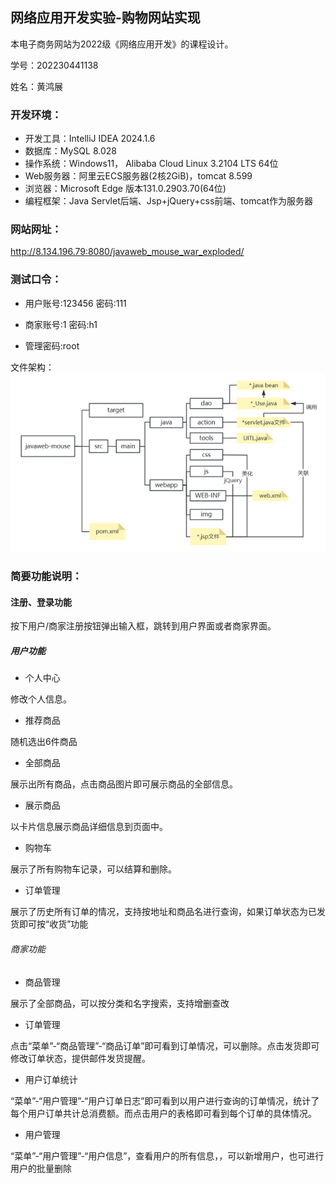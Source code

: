  ## 网络应用开发实验-购物网站实现
本电子商务网站为2022级《网络应用开发》的课程设计。

学号：202230441138

姓名：黄鸿展

### 开发环境：
- 开发工具：IntelliJ IDEA 2024.1.6 
- 数据库：MySQL 8.028
- 操作系统：Windows11， Alibaba Cloud Linux 3.2104 LTS 64位
- Web服务器：阿里云ECS服务器(2核2GiB)，tomcat 8.599
- 浏览器：Microsoft Edge 版本131.0.2903.70(64位)
- 编程框架：Java Servlet后端、Jsp+jQuery+css前端、tomcat作为服务器

### 网站网址：
http://8.134.196.79:8080/javaweb_mouse_war_exploded/

### 测试口令：

- 用户账号:123456 密码:111  

- 商家账号:1 密码:h1  

- 管理密码:root

文件架构：![图片1.png](图片1.png)

### 简要功能说明：

#### 注册、登录功能
按下用户/商家注册按钮弹出输入框，跳转到用户界面或者商家界面。
##### 用户功能
- 个人中心

修改个人信息。
- 推荐商品

随机选出6件商品
- 全部商品

展示出所有商品，点击商品图片即可展示商品的全部信息。
- 展示商品

以卡片信息展示商品详细信息到页面中。
- 购物车

展示了所有购物车记录，可以结算和删除。
- 订单管理

展示了历史所有订单的情况，支持按地址和商品名进行查询，如果订单状态为已发货即可按“收货”功能

###### 商家功能
- 商品管理

展示了全部商品，可以按分类和名字搜索，支持增删查改
- 订单管理

点击“菜单”-“商品管理”-“商品订单”即可看到订单情况，可以删除。点击发货即可修改订单状态，提供邮件发货提醒。
- 用户订单统计

“菜单”-“用户管理”-“用户订单日志”即可看到以用户进行查询的订单情况，统计了每个用户订单共计总消费额。而点击用户的表格即可看到每个订单的具体情况。
- 用户管理

“菜单”-“用户管理”-“用户信息”，查看用户的所有信息，，可以新增用户，也可进行用户的批量删除
